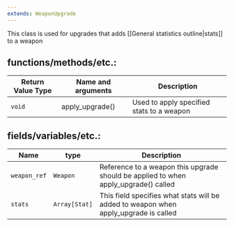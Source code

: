 ```yaml
---
extends: WeaponUpgrade
---
```


This class is used for upgrades that adds [[General statistics outline|stats]] to a weapon
## functions/methods/etc.:

Return Value Type|Name and arguments|Description
-|-|-
`void`|apply_upgrade()|Used to apply specified stats to a weapon

## fields/variables/etc.:

Name|type|Description
-|-|-
`weapon_ref`|`Weapon`|Reference to a weapon this upgrade should be applied to when apply_upgrade() called
`stats`|`Array[Stat]`|This field specifies what stats will be added to weapon when apply_upgrade is called
